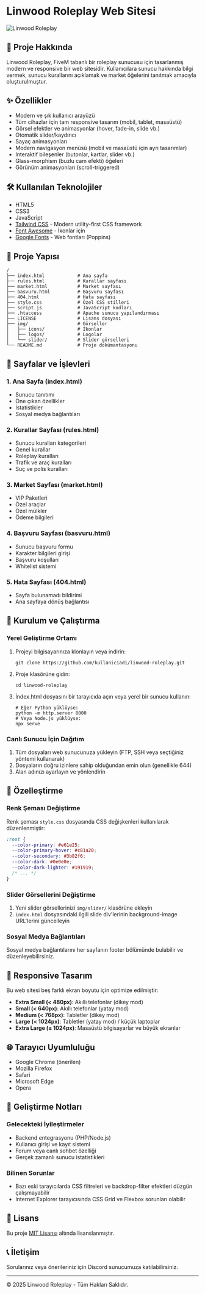 # Linwood Roleplay Web Sitesi

![Linwood Roleplay](https://picsum.photos/800/400?random=1)

## 📝 Proje Hakkında

Linwood Roleplay, FiveM tabanlı bir roleplay sunucusu için tasarlanmış modern ve responsive bir web sitesidir. Kullanıcılara sunucu hakkında bilgi vermek, sunucu kurallarını açıklamak ve market öğelerini tanıtmak amacıyla oluşturulmuştur.

## ✨ Özellikler

- Modern ve şık kullanıcı arayüzü
- Tüm cihazlar için tam responsive tasarım (mobil, tablet, masaüstü)
- Görsel efektler ve animasyonlar (hover, fade-in, slide vb.)
- Otomatik slider/kaydırıcı
- Sayaç animasyonları
- Modern navigasyon menüsü (mobil ve masaüstü için ayrı tasarımlar)
- Interaktif bileşenler (butonlar, kartlar, slider vb.)
- Glass-morphism (buzlu cam efekti) öğeleri
- Görünüm animasyonları (scroll-triggered)

## 🛠️ Kullanılan Teknolojiler

- HTML5
- CSS3
- JavaScript
- [Tailwind CSS](https://tailwindcss.com/) - Modern utility-first CSS framework
- [Font Awesome](https://fontawesome.com/) - İkonlar için
- [Google Fonts](https://fonts.google.com/) - Web fontları (Poppins)

## 📂 Proje Yapısı

```
/
├── index.html            # Ana sayfa
├── rules.html            # Kurallar sayfası
├── market.html           # Market sayfası
├── basvuru.html          # Başvuru sayfası
├── 404.html              # Hata sayfası
├── style.css             # Özel CSS stilleri
├── script.js             # JavaScript kodları
├── .htaccess             # Apache sunucu yapılandırması
├── LICENSE               # Lisans dosyası
├── img/                  # Görseller
│   ├── icons/            # İkonlar
│   ├── logos/            # Logolar
│   └── slider/           # Slider görselleri
└── README.md             # Proje dokümantasyonu
```

## 📄 Sayfalar ve İşlevleri

### 1. Ana Sayfa (index.html)
- Sunucu tanıtımı
- Öne çıkan özellikler
- İstatistikler
- Sosyal medya bağlantıları

### 2. Kurallar Sayfası (rules.html)
- Sunucu kuralları kategorileri
- Genel kurallar
- Roleplay kuralları
- Trafik ve araç kuralları
- Suç ve polis kuralları

### 3. Market Sayfası (market.html)
- VIP Paketleri
- Özel araçlar
- Özel mülkler
- Ödeme bilgileri

### 4. Başvuru Sayfası (basvuru.html)
- Sunucu başvuru formu
- Karakter bilgileri girişi
- Başvuru koşulları
- Whitelist sistemi

### 5. Hata Sayfası (404.html)
- Sayfa bulunamadı bildirimi
- Ana sayfaya dönüş bağlantısı

## 🚀 Kurulum ve Çalıştırma

### Yerel Geliştirme Ortamı

1. Projeyi bilgisayarınıza klonlayın veya indirin:
   ```
   git clone https://github.com/kullaniciadi/linwood-roleplay.git
   ```

2. Proje klasörüne gidin:
   ```
   cd linwood-roleplay
   ```

3. İndex.html dosyasını bir tarayıcıda açın veya yerel bir sunucu kullanın:
   ```
   # Eğer Python yüklüyse:
   python -m http.server 8000
   # Veya Node.js yüklüyse:
   npx serve
   ```

### Canlı Sunucu İçin Dağıtım

1. Tüm dosyaları web sunucunuza yükleyin (FTP, SSH veya seçtiğiniz yöntemi kullanarak)
2. Dosyaların doğru izinlere sahip olduğundan emin olun (genellikle 644)
3. Alan adınızı ayarlayın ve yönlendirin

## 🔧 Özelleştirme

### Renk Şeması Değiştirme

Renk şeması `style.css` dosyasında CSS değişkenleri kullanılarak düzenlenmiştir:

```css
:root {
  --color-primary: #e61e25;
  --color-primary-hover: #c81a20;
  --color-secondary: #3b82f6;
  --color-dark: #0e0e0e;
  --color-dark-lighter: #191919;
  /* ... */
}
```

### Slider Görsellerini Değiştirme

1. Yeni slider görsellerinizi `img/slider/` klasörüne ekleyin
2. `index.html` dosyasındaki ilgili slide div'lerinin background-image URL'lerini güncelleyin

### Sosyal Medya Bağlantıları

Sosyal medya bağlantılarını her sayfanın footer bölümünde bulabilir ve düzenleyebilirsiniz.

## 📱 Responsive Tasarım

Bu web sitesi beş farklı ekran boyutu için optimize edilmiştir:

- **Extra Small (< 480px)**: Akıllı telefonlar (dikey mod)
- **Small (< 640px)**: Akıllı telefonlar (yatay mod)
- **Medium (< 768px)**: Tabletler (dikey mod)
- **Large (< 1024px)**: Tabletler (yatay mod) / küçük laptoplar
- **Extra Large (≥ 1024px)**: Masaüstü bilgisayarlar ve büyük ekranlar

## 🌐 Tarayıcı Uyumluluğu

- Google Chrome (önerilen)
- Mozilla Firefox
- Safari
- Microsoft Edge
- Opera

## 📝 Geliştirme Notları

### Gelecekteki İyileştirmeler

- Backend entegrasyonu (PHP/Node.js)
- Kullanıcı girişi ve kayıt sistemi
- Forum veya canlı sohbet özelliği
- Gerçek zamanlı sunucu istatistikleri

### Bilinen Sorunlar

- Bazı eski tarayıcılarda CSS filtreleri ve backdrop-filter efektleri düzgün çalışmayabilir
- Internet Explorer tarayıcısında CSS Grid ve Flexbox sorunları olabilir

## 📜 Lisans

Bu proje [MIT Lisansı](LICENSE) altında lisanslanmıştır.

## 📞 İletişim

Sorularınız veya önerileriniz için Discord sunucumuza katılabilirsiniz.

---

© 2025 Linwood Roleplay - Tüm Hakları Saklıdır.
